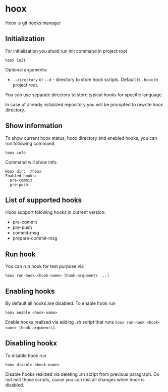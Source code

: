# hoox

Hoox is git hooks manager

## Initialization

For initialization you shuld run init command in project root

```plaintext
hoox init
```

Optional arguments:

- `--directory` or `--d` - directory to store hook scripts. Default is `.hoox` in project root.

You can use separate directory to store typical hooks for specific language.

In case of already initialized repository you will be prompted to rewrite hoox directory.

## Show information

To show current hoox status, hoox directory and enabled hooks, you can run following command

```plaintext
hoox info
```

Command will show info:

```plaintext
Hoox dir: ./hoox
Enabled hooks:
  pre-commit
  pre-push
```

## List of supported hooks

Hoox support folowing hooks in current version:

- pre-commit
- pre-push
- commit-msg
- prepare-commit-msg

## Run hook

You can run hook for test purpose via

```plaintext
hoox run-hook <hook-name> [hook-arguments ...]
```

## Enabling hooks

By default all hooks are disabled. To enable hook run

```plaintext
hoox enable <hook-name>
```

Enable hooks realized via adding .sh script that runs `hoox run-hook <hook-name> [hook-arguments]`.

## Disabling hookx

To disable hook run

```plaintext
hoox disable <hook-name>
```

Disable hooks realized via deleting .sh script from previous paragraph.
Do not edit those scripts, cause you can lost all changes when hook is disabled.
